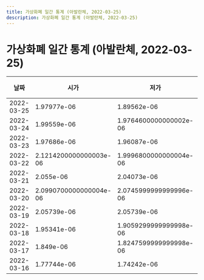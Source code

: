 ```yaml
---
title: 가상화폐 일간 통계 (아발란체, 2022-03-25)
description: 가상화폐 일간 통계 (아발란체, 2022-03-25)
---
```


가상화폐 일간 통계 (아발란체, 2022-03-25)
===

|날짜|시가|저가|고가|종가|비고|
|--|--|--|--|--|--|
|2022-03-25|1.97977e-06|1.89562e-06|1.97977e-06|1.90618e-06|    |
|2022-03-24|1.99559e-06|1.9764600000000002e-06|2.0535900000000003e-06|1.9764600000000002e-06|    |
|2022-03-23|1.97686e-06|1.96087e-06|2.03425e-06|2.01441e-06|    |
|2022-03-22|2.1214200000000003e-06|1.9996800000000004e-06|2.1214200000000003e-06|1.9996800000000004e-06|    |
|2022-03-21|2.055e-06|2.04073e-06|2.24199e-06|2.12607e-06|    |
|2022-03-20|2.0990700000000004e-06|2.0745999999999996e-06|2.13412e-06|2.0745999999999996e-06|    |
|2022-03-19|2.05739e-06|2.05739e-06|2.18348e-06|2.13031e-06|    |
|2022-03-18|1.95341e-06|1.9059299999999998e-06|2.05739e-06|2.05739e-06|    |
|2022-03-17|1.849e-06|1.8247599999999998e-06|1.9880000000000003e-06|1.94156e-06|    |
|2022-03-16|1.77744e-06|1.74242e-06|1.77744e-06|1.74678e-06|    |
